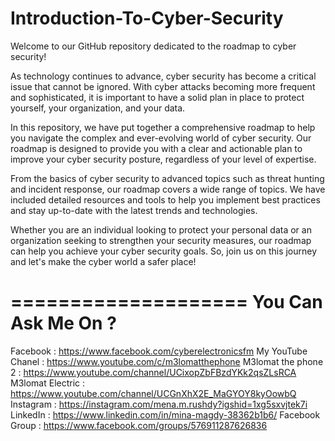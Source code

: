 # Introduction-To-Cyber-Security
Welcome to our GitHub repository dedicated to the roadmap to cyber security!

As technology continues to advance, cyber security has become a critical issue that cannot be ignored. With cyber attacks becoming more frequent and sophisticated, it is important to have a solid plan in place to protect yourself, your organization, and your data.

In this repository, we have put together a comprehensive roadmap to help you navigate the complex and ever-evolving world of cyber security. Our roadmap is designed to provide you with a clear and actionable plan to improve your cyber security posture, regardless of your level of expertise.

From the basics of cyber security to advanced topics such as threat hunting and incident response, our roadmap covers a wide range of topics. We have included detailed resources and tools to help you implement best practices and stay up-to-date with the latest trends and technologies.

Whether you are an individual looking to protect your personal data or an organization seeking to strengthen your security measures, our roadmap can help you achieve your cyber security goals. So, join us on this journey and let's make the cyber world a safer place!

====================
You Can Ask Me On ?
====================

Facebook : https://www.facebook.com/cyberelectronicsfm
My YouTube Chanel : https://www.youtube.com/c/m3lomatthephone
M3lomat the phone 2 : https://www.youtube.com/channel/UCixopZbFBzdYKk2qsZLsRCA
M3lomat  Electric : https://www.youtube.com/channel/UCGnXhX2E_MaGYOY8kyOowbQ
Instagram : https://instagram.com/mena.m.rushdy?igshid=1xg5sxvjtek7i
LinkedIn : https://www.linkedin.com/in/mina-magdy-38362b1b6/
Facebook Group : https://www.facebook.com/groups/576911287626836


